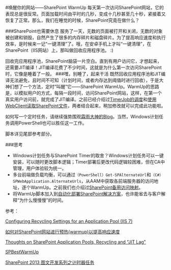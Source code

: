 #唤醒你的网站——SharePoint WarmUp
每天第一次访问SharePoint网站，它的表现总是很反常。页面加载时间由平时的几秒，变成十几秒甚至几十秒，紧接着又恢复了正常。那么，我们在睡觉的时候，SharePoint究竟在做什么？

###SharePoint也需要休息
服务了一天，无数的页面被打开和关闭，无数的对象被创建和销毁，自然产生了很多的内存碎片和磁盘碎片。为了提高响应速度和执行效率，是时候来一记“一键清理”了。哦，在安卓手机上才叫“一键清理”，在SharePoint（IIS网站）上，那叫做回收应用程序池。 :)

回收完应用程序池，SharePoint脑袋一片空白。直到有用户访问它，才想起来，还需要JIT编译！JIT编译花费了不少时间，这就是为什么第一次访问SharePoint时，它像是睡着了一般。
###嘿，别睡了，起来干活
既然回收应用程序池和JIT编译无法避免，且时间不可知（计划时间，或者内存达到阈值时进行回收），于是大神们想了一个方法，定时“叫醒”它——SharePoint WarmUp。WarmUp的思路是，以模拟用户的方式，每隔一段时间，访问SharePoint网站，这样，在第一个真实用户访问前，就完成了JIT编译。之前已经介绍过[TimerJob的调度](https://github.com/iiunknown/sharepoint.ramble.wechat/blob/master/20150701/README.md)和[使用WebClient读取SharePoint文件](https://github.com/iiunknown/sharepoint.ramble.wechat/blob/master/20150716/README.md)，两者结合起来，稍加修改就可以完成此功能啦。

如何写一个定时任务，请继续强势围观[霖雨大神的Blog](http://www.cnblogs.com/jianyus/p/3458535.html)。当然，Windows计划任务调用PowerShell也可以胜任这一工作。

脚本详见尾部参考部分。

###思考
- Windows计划任务与SharePoint Timer的取舍？Windows计划任务可以一键安装，可以随时更改脚本逻辑；Timer部署后更改代码逻辑较困难，但在CA中管理，用户体验较为统一。
- 多台前端做负载均衡，可以通过`（PowerShell）Get-SPAlternateUrl`和`（C#）SPWebApplication.AlternateUrls`，从AAM中获取各前端服务器的访问地址，逐个WarmUp。之前我们也介绍过[SharePoint备用访问映射](https://github.com/iiunknown/sharepoint.ramble.wechat/blob/master/20150730/README.md)。
- 将WarmUp脚本加入到[自动化部署SharePoint解决方案](https://github.com/iiunknown/sharepoint.ramble.wechat/blob/master/20150505/README.md)，也许能省去与客户解释“为什么慢慢慢”的时间。

参考：

[Configuring Recycling Settings for an Application Pool (IIS 7)](https://technet.microsoft.com/en-us/library/cc753179(WS.10).aspx)

[如何对SharePoint网站进行预热(warmup)以提高响应速度](http://www.cnblogs.com/chenxizhang/p/3271990.html)

[Thoughts on SharePoint Application Pools, Recycling and "JIT Lag"](http://weblogs.asp.net/erobillard/thoughts-on-sharepoint-application-pools-recycling-and-quot-jit-lag-quot)

[SPBestWarmUp](https://spbestwarmup.codeplex.com/)

[SharePoint 2013 图文开发系列之计时器任务](http://www.cnblogs.com/jianyus/p/3458535.html)
